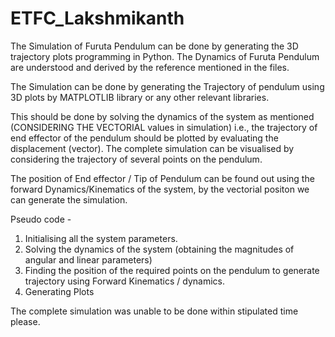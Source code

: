 # ETFC_Lakshmikanth

The Simulation of Furuta Pendulum can be done by generating the 3D trajectory plots programming in Python. The Dynamics of Furuta Pendulum are understood and derived by the reference mentioned in the files.

The Simulation can be done by generating the Trajectory of pendulum using 3D plots by MATPLOTLIB library or any other relevant libraries. 

This should be done by solving the dynamics of the system as mentioned (CONSIDERING THE VECTORIAL values in simulation) i.e., the trajectory of end effector of the pendulum should be plotted by evaluating the displacement (vector). The complete simulation can be visualised by considering the trajectory of several points on the pendulum. 

The position of End effector / Tip of Pendulum can be found out using the forward Dynamics/Kinematics of the system, by the vectorial positon we can generate the simulation. 

Pseudo code - 
1. Initialising all the system parameters.
2. Solving the dynamics of the system (obtaining the magnitudes of angular and linear parameters)
3. Finding the position of the required points on the pendulum to generate trajectory using Forward Kinematics / dynamics.
4. Generating Plots

The complete simulation was unable to be done within stipulated time please.
